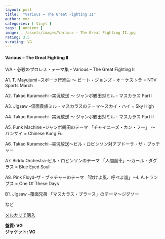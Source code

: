 ```yaml
---
layout: post
title:  "Various – The Great Fighting II"
author: mmr
categories: [ Vinyl ]
tags: [ Ambient ]
image: ../assets/images/Various – The Great Fighting II.jpg
rating: 3.5
v-rating: VG
---
```


#### Various – The Great Fighting II

V/A - 必殺のプロレス・テーマ集 - Various – The Great Fighting II

A1. T. Mayujumi –スポーツ行進曲 ～ ビート・ジョンズ・オーケストラ = NTV Sports March

A2. Takao Kuramochi –実況放送 ～ ジャンボ鶴田対ミル・マスカラス Part I

A3. Jigsaw –仮面貴族ミル・マスカラスのテーマ～スカイ・ハイ = Sky High

A4. Takao Kuramochi –実況放送 ～ ジャンボ鶴田対ミル・マスカラス Part II

A5. Funk Machine –ジャンボ鶴田のテーマ 「チャイニーズ・カン・フー」 ～ バンザイ = Chinese Kung Fu

A6. Takao Kuramochi –実況放送～ビル・ロビンソン対アブドーラ・ザ・ブッチャー

A7. Biddu Orchestra–ビル・ロビンソンのテーマ 「人間風車」～カール・ダグラス = Blue Eyed Soul

A8. Pink Floyd–ザ・ブッチャーのテーマ 「吹けよ風、呼べよ嵐」～L.A.トランプス = One Of These Days

B1. Jigsaw –覆面兄弟 「マスカラス・ブラース」のテーマ～ジグソー　

など



[メルカリで購入](https://jp.mercari.com/item/m28875138146)

<div class="mt-4 mb-4 d-flex align-items-center">
<strong class="mr-1">盤質: VG</strong>
</div>
<div class="mt-4 mb-4 d-flex align-items-center">
<strong class="mr-1">ジャケット: VG</strong>
</div>
